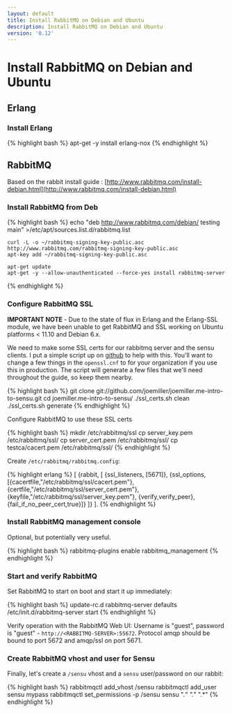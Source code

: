 ```yaml
---
layout: default
title: Install RabbitMQ on Debian and Ubuntu
description: Install RabbitMQ on Debian and Ubuntu
version: '0.12'
---
```


# Install RabbitMQ on Debian and Ubuntu

Erlang
------

### Install Erlang

{% highlight bash %}
apt-get -y install erlang-nox
{% endhighlight %}

RabbitMQ
--------
Based on the rabbit install guide :
[http://www.rabbitmq.com/install-debian.html](http://www.rabbitmq.com/install-debian.html)

### Install RabbitMQ from Deb

{% highlight bash %}
    echo "deb http://www.rabbitmq.com/debian/ testing main" >/etc/apt/sources.list.d/rabbitmq.list

    curl -L -o ~/rabbitmq-signing-key-public.asc http://www.rabbitmq.com/rabbitmq-signing-key-public.asc
    apt-key add ~/rabbitmq-signing-key-public.asc

    apt-get update
    apt-get -y --allow-unauthenticated --force-yes install rabbitmq-server
{% endhighlight %}

### Configure RabbitMQ SSL

**IMPORTANT NOTE** - Due to the state of flux in Erlang and the
 Erlang-SSL module, we have been unable to get RabbitMQ and SSL working
on Ubuntu platforms < 11.10 and Debian 6.x.

We need to make some SSL certs for our rabbitmq server and the sensu
clients. I put a simple script up on
[github](https://github.com/joemiller/joemiller.me-intro-to-sensu) to
help with this. You'll want to change a few things in the `openssl.cnf`
to for your organization if you use this in production. The script will
generate a few files that we'll need throughout the guide, so keep them
nearby.

{% highlight bash %}
    git clone git://github.com/joemiller/joemiller.me-intro-to-sensu.git
    cd joemiller.me-intro-to-sensu/
    ./ssl_certs.sh clean
    ./ssl_certs.sh generate
{% endhighlight %}

Configure RabbitMQ to use these SSL certs

{% highlight bash %}
    mkdir /etc/rabbitmq/ssl
    cp server_key.pem /etc/rabbitmq/ssl/
    cp server_cert.pem /etc/rabbitmq/ssl/
    cp testca/cacert.pem /etc/rabbitmq/ssl/
{% endhighlight %}

Create `/etc/rabbitmq/rabbitmq.config`:

{% highlight erlang %}
[
    {rabbit, [
    {ssl_listeners, [5671]},
    {ssl_options, [{cacertfile,"/etc/rabbitmq/ssl/cacert.pem"},
                   {certfile,"/etc/rabbitmq/ssl/server_cert.pem"},
                   {keyfile,"/etc/rabbitmq/ssl/server_key.pem"},
                   {verify,verify_peer},
                   {fail_if_no_peer_cert,true}]}
  ]}
].
{% endhighlight %}

### Install RabbitMQ management console

Optional, but potentially very useful.

{% highlight bash %}
rabbitmq-plugins enable rabbitmq_management
{% endhighlight %}

### Start and verify RabbitMQ
Set RabbitMQ to start on boot and start it up immediately:

{% highlight bash %}
update-rc.d rabbitmq-server defaults
/etc/init.d/rabbitmq-server start
{% endhighlight %}

Verify operation with the RabbitMQ Web UI: Username is "guest", password
is "guest" - `http://<RABBITMQ-SERVER>:55672`. Protocol amqp should be
bound to port 5672 and amqp/ssl on port 5671.

### Create RabbitMQ vhost and user for Sensu
Finally, let's create a `/sensu` vhost and a `sensu` user/password on
our rabbit:

{% highlight bash %}
    rabbitmqctl add_vhost /sensu
    rabbitmqctl add_user sensu mypass
    rabbitmqctl set_permissions -p /sensu sensu ".*" ".*" ".*"
{% endhighlight %}

